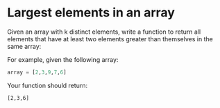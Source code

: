 # Largest elements in an array

Given an array with k distinct elements, write a function to return all elements that have at least two elements greater than themselves in the same array:

For example, given the following array:

```python
array = [2,3,9,7,6]
```

Your function should return: 

```bash
[2,3,6]
```
